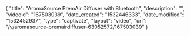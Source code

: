 {
    "title": "AromaSource PremAir Diffuser with Bluetooth",
    "description": "",
    "videoid": "167503039",
    "date_created": "1532446333",
    "date_modified": "1532452937",
    "type": "captivate",
    "layout": "video",
    "url": "\/v\/aromasource-premairdiffuser-63052572\/167503039"
}